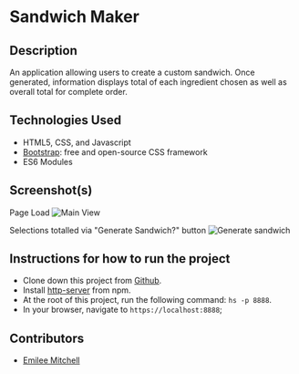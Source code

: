 # Sandwich Maker


## Description

An application allowing users to create a custom sandwich. Once generated, information displays total of each ingredient chosen as well as overall total for complete order.

## Technologies Used

* HTML5, CSS, and Javascript
* [Bootstrap](https://getbootstrap.com/): free and open-source CSS framework
* ES6 Modules


## Screenshot(s)

Page Load
![Main View]()

Selections totalled via "Generate Sandwich?" button
![Generate sandwich]()



## Instructions for how to run the project

* Clone down this project from [Github](https://github.com/gseals/sandwich-maker).
* Install [http-server](https://www.npmjs.com/package/http-server) from npm.
* At the root of this project, run the following command: `hs -p 8888`.
* In your browser, navigate to `https://localhost:8888`;

## Contributors

* [Emilee Mitchell](https://github.com/emileea)